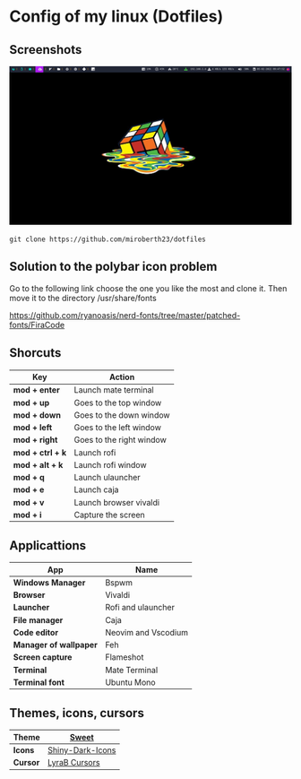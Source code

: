 # Config of my linux (Dotfiles)


## Screenshots
![Bspwm](/assets/img.png)

```
git clone https://github.com/miroberth23/dotfiles
```

## Solution to the polybar icon problem 

Go to the following link choose the one you like the most and clone it. Then move it to the directory /usr/share/fonts

https://github.com/ryanoasis/nerd-fonts/tree/master/patched-fonts/FiraCode

## Shorcuts

|Key                 | Action                  |
|--------------------|-------------------------|
|**mod + enter**     |Launch mate terminal     |
|**mod + up**        |Goes to the top window   |
|**mod + down**      |Goes to the down window  |
|**mod + left**      |Goes to the left window  |
|**mod + right**     |Goes to the right window |
|**mod + ctrl + k**  |Launch rofi              |
|**mod + alt + k**   |Launch rofi window       |
|**mod + q**         |Launch ulauncher         |
|**mod + e**         |Launch caja              |
|**mod + v**         |Launch browser vivaldi   |
|**mod + i**         |Capture the screen       |

## Applicattions

|App                      | Name               |
|-------------------------|--------------------|
|**Windows Manager**      |Bspwm               |
|**Browser**              |Vivaldi             |
|**Launcher**             |Rofi and ulauncher  |
|**File manager**         |Caja                |
|**Code editor**          |Neovim and Vscodium |
|**Manager of wallpaper** |Feh                 |
|**Screen capture**       |Flameshot           |
|**Terminal**             |Mate Terminal       |
|**Terminal font**        |Ubuntu Mono         |

## Themes, icons, cursors

|**Theme**   | [Sweet](https://www.gnome-look.org/p/1253385)                |  
|------------|--------------------------------------------------------------|
|**Icons**   | [Shiny-Dark-Icons](https://www.gnome-look.org/p/1633309)     |
|**Cursor**  | [LyraB Cursors](https://www.gnome-look.org/p/524406)         |

